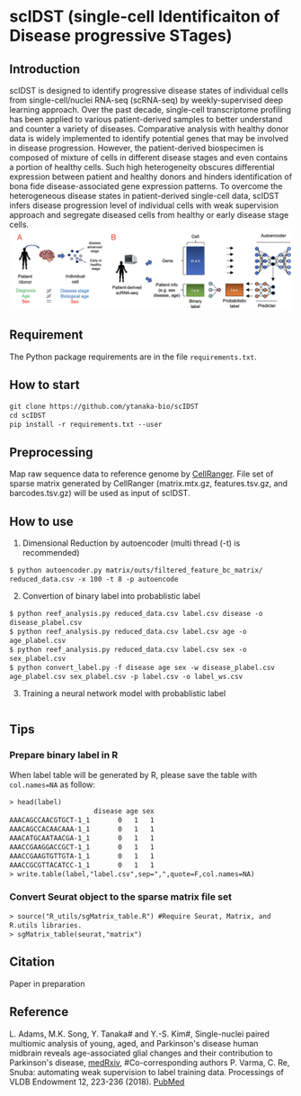# scIDST (single-cell Identificaiton of Disease progressive STages)
## Introduction
scIDST is designed to identify progressive disease states of individual cells from single-cell/nuclei RNA-seq (scRNA-seq) by weekly-supervised deep learning approach. Over the past decade, single-cell transcriptome profiling has been applied to various patient-derived samples to better understand and counter a variety of diseases. Comparative analysis with healthy donor data is widely implemented to identify potential genes that may be involved in disease progression. However, the patient-derived biospecimen is composed of mixture of cells in different disease stages and even contains a portion of healthy cells. Such high heterogeneity obscures differential expression between patient and healthy donors and hinders identification of bona fide disease-associated gene expression patterns. To overcome the heterogeneous disease states in patient-derived single-cell data, scIDST infers disease progression level of individual cells with weak supervision approach and segregate diseased cells from healthy or early disease stage cells. 
![alt text](model.png)

## Requirement
The Python package requirements are in the file `requirements.txt`.

## How to start
```{r eval=FALSE}
git clone https://github.com/ytanaka-bio/scIDST
cd scIDST
pip install -r requirements.txt --user
```
## Preprocessing
Map raw sequence data to reference genome by [CellRanger](https://support.10xgenomics.com/single-cell-gene-expression/software/pipelines/latest/what-is-cell-ranger). File set of sparse matrix generated by CellRanger (matrix.mtx.gz, features.tsv.gz, and barcodes.tsv.gz) will be used as input of scIDST.

## How to use
1. Dimensional Reduction by autoencoder (multi thread (-t) is recommended)
```{r eval=FALSE}
$ python autoencoder.py matrix/outs/filtered_feature_bc_matrix/ reduced_data.csv -x 100 -t 8 -p autoencode
```
2. Convertion of binary label into probablistic label
```{r eval=FALSE}
$ python reef_analysis.py reduced_data.csv label.csv disease -o disease_plabel.csv
$ python reef_analysis.py reduced_data.csv label.csv age -o age_plabel.csv
$ python reef_analysis.py reduced_data.csv label.csv sex -o sex_plabel.csv
$ python convert_label.py -f disease age sex -w disease_plabel.csv age_plabel.csv sex_plabel.csv -p label.csv -o label_ws.csv
```
3. Training a neural network model with probablistic label
```{r eval=FALSE}

```

## Tips
### Prepare binary label in R
When label table will be generated by R, please save the table with `col.names=NA` as follow:
```{r eval=FALSE}
> head(label)
                     disease age sex
AAACAGCCAACGTGCT-1_1       0   1   1
AAACAGCCACAACAAA-1_1       0   1   1
AAACATGCAATAACGA-1_1       0   1   1
AAACCGAAGGACCGCT-1_1       0   1   1
AAACCGAAGTGTTGTA-1_1       0   1   1
AAACCGCGTTACATCC-1_1       0   1   1
> write.table(label,"label.csv",sep=",",quote=F,col.names=NA)
```
### Convert Seurat object to the sparse matrix file set
```{r eval=FALSE}
> source("R_utils/sgMatrix_table.R") #Require Seurat, Matrix, and R.utils libraries.
> sgMatrix_table(seurat,"matrix")
```

## Citation
Paper in preparation

## Reference
L. Adams, M.K. Song, Y. Tanaka# and Y.-S. Kim#, Single-nuclei paired multiomic analysis of young, aged, and Parkinson's disease human midbrain reveals age-associated glial changes and their contribution to Parkinson's disease, [medRxiv](https://www.medrxiv.org/content/10.1101/2022.01.18.22269350v4), #Co-corresponding authors
P. Varma, C. Re, Snuba: automating weak supervision to label training data. Processings of VLDB Endowment 12, 223-236 (2018). [PubMed](https://pubmed.ncbi.nlm.nih.gov/31777681/)
